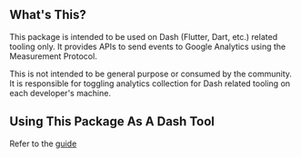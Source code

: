 ## What's This?

This package is intended to be used on Dash (Flutter, Dart, etc.) related tooling only.
It provides APIs to send events to Google Analytics using the Measurement Protocol.

This is not intended to be general purpose or consumed by the community. It is responsible for toggling analytics collection for Dash related tooling on each developer's machine.

## Using This Package As A Dash Tool

Refer to the [guide](https://github.com/dart-lang/tools/blob/main/pkgs/dash_analytics/USAGE_GUIDE.md)